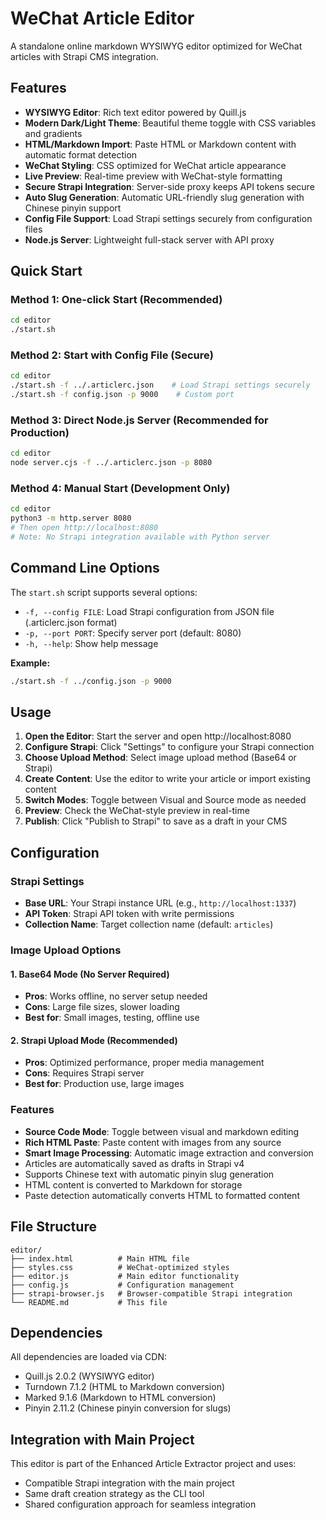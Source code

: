 # WeChat Article Editor

A standalone online markdown WYSIWYG editor optimized for WeChat articles with Strapi CMS integration.

## Features

- **WYSIWYG Editor**: Rich text editor powered by Quill.js
- **Modern Dark/Light Theme**: Beautiful theme toggle with CSS variables and gradients
- **HTML/Markdown Import**: Paste HTML or Markdown content with automatic format detection
- **WeChat Styling**: CSS optimized for WeChat article appearance
- **Live Preview**: Real-time preview with WeChat-style formatting
- **Secure Strapi Integration**: Server-side proxy keeps API tokens secure
- **Auto Slug Generation**: Automatic URL-friendly slug generation with Chinese pinyin support
- **Config File Support**: Load Strapi settings securely from configuration files
- **Node.js Server**: Lightweight full-stack server with API proxy

## Quick Start

### Method 1: One-click Start (Recommended)
```bash
cd editor
./start.sh
```

### Method 2: Start with Config File (Secure)
```bash
cd editor
./start.sh -f ../.articlerc.json    # Load Strapi settings securely
./start.sh -f config.json -p 9000    # Custom port
```

### Method 3: Direct Node.js Server (Recommended for Production)
```bash
cd editor
node server.cjs -f ../.articlerc.json -p 8080
```

### Method 4: Manual Start (Development Only)
```bash
cd editor
python3 -m http.server 8080
# Then open http://localhost:8080
# Note: No Strapi integration available with Python server
```

## Command Line Options

The `start.sh` script supports several options:

- `-f, --config FILE`: Load Strapi configuration from JSON file (.articlerc.json format)
- `-p, --port PORT`: Specify server port (default: 8080)
- `-h, --help`: Show help message

**Example:**
```bash
./start.sh -f ../config.json -p 9000
```

## Usage

1. **Open the Editor**: Start the server and open http://localhost:8080
2. **Configure Strapi**: Click "Settings" to configure your Strapi connection
3. **Choose Upload Method**: Select image upload method (Base64 or Strapi)
4. **Create Content**: Use the editor to write your article or import existing content
5. **Switch Modes**: Toggle between Visual and Source mode as needed
6. **Preview**: Check the WeChat-style preview in real-time
7. **Publish**: Click "Publish to Strapi" to save as a draft in your CMS

## Configuration

### Strapi Settings
- **Base URL**: Your Strapi instance URL (e.g., `http://localhost:1337`)
- **API Token**: Strapi API token with write permissions
- **Collection Name**: Target collection name (default: `articles`)

### Image Upload Options

#### 1. Base64 Mode (No Server Required)
- **Pros**: Works offline, no server setup needed
- **Cons**: Large file sizes, slower loading
- **Best for**: Small images, testing, offline use

#### 2. Strapi Upload Mode (Recommended)
- **Pros**: Optimized performance, proper media management
- **Cons**: Requires Strapi server
- **Best for**: Production use, large images

### Features
- **Source Code Mode**: Toggle between visual and markdown editing
- **Rich HTML Paste**: Paste content with images from any source
- **Smart Image Processing**: Automatic image extraction and conversion
- Articles are automatically saved as drafts in Strapi v4
- Supports Chinese text with automatic pinyin slug generation
- HTML content is converted to Markdown for storage
- Paste detection automatically converts HTML to formatted content

## File Structure

```
editor/
├── index.html          # Main HTML file
├── styles.css          # WeChat-optimized styles
├── editor.js           # Main editor functionality
├── config.js           # Configuration management
├── strapi-browser.js   # Browser-compatible Strapi integration
└── README.md           # This file
```

## Dependencies

All dependencies are loaded via CDN:
- Quill.js 2.0.2 (WYSIWYG editor)
- Turndown 7.1.2 (HTML to Markdown conversion)
- Marked 9.1.6 (Markdown to HTML conversion)
- Pinyin 2.11.2 (Chinese pinyin conversion for slugs)

## Integration with Main Project

This editor is part of the Enhanced Article Extractor project and uses:
- Compatible Strapi integration with the main project
- Same draft creation strategy as the CLI tool
- Shared configuration approach for seamless integration